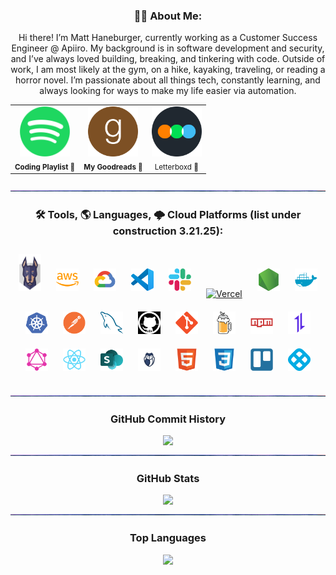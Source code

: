 <div align="center">
<!--
These graphics are served from this OS app: https://gh-stats-gen.vercel.app/ as well as https://github.com/Ashutosh00710/github-readme-activity-graph
-->

### 👨‍💻 About Me:
Hi there! I’m Matt Haneburger, currently working as a Customer Success Engineer @ Apiiro. My background is in software development and security, and I’ve always loved building, breaking, and tinkering with code. Outside of work, I am most likely at the gym, on a hike, kayaking, traveling, or reading a horror novel. I’m passionate about all things tech, constantly learning, and always looking for ways to make my life easier via automation.

<table border="0" cellspacing="0" cellpadding="0">
  <tr>
    <td align="center">
      <a href="https://open.spotify.com/playlist/2YBqtTtS707EHeKQyoArsU?utm_source=generator" target="_blank" rel="noopener noreferrer">
        <img src="https://github.com/matthaneburger/matthaneburger/blob/main/images/techIcons/spotify.svg" width="80" height="80" alt="Spotify Playlist" />
      </a>
      <br/>
      <sub><b>Coding Playlist 💚</b></sub>
    </td>
    <td align="center">
      <a href="https://www.goodreads.com/user/show/170154238-matt-haneburger" target="_blank" rel="noopener noreferrer">
        <img src="https://github.com/matthaneburger/matthaneburger/blob/main/images/techIcons/goodreads.png" width="80" height="80" alt="Goodreads Profile" />
      </a>
      <br/>
      <sub><b>My Goodreads 📕</b></sub>
    </td>
    <td align="center">
      <a href="https://letterboxd.com/iHaneburglar/" target="_blank" rel="noopener noreferrer">
        <img src="https://github.com/matthaneburger/matthaneburger/blob/main/images/techIcons/letterboxd.svg" width="80" height="80" alt="Letterboxd" />
      </a>
      <br/>
      <sub><b></b>Letterboxd 🍿</b></sub>
    </td>
  </tr>
</table>

<img src="images/waves.gif" height="2" width="100%">

### 🛠️ Tools, 🌎 Languages, 🌩️ Cloud Platforms (list under construction 3.21.25):
<a href="https://snyk.io/" target="_blank"><img title="Snyk" width="36px" src="https://github.com/matthaneburger/matthaneburger/blob/main/images/techIcons/snyk.svg" style="padding: 10px;" /></a>
<a href="https://aws.amazon.com/" target="_blank"><img title="Amazon Web Services" width="36px" src="https://github.com/matthaneburger/matthaneburger/blob/main/images/techIcons/aws.svg" style="padding: 10px;" /></a>
<a href="https://cloud.google.com/" target="_blank"><img title="Google Cloud Platform" width="36px" src="https://github.com/matthaneburger/matthaneburger/blob/main/images/techIcons/googlecloud.svg" style="padding: 10px;" /></a>
<a href="https://code.visualstudio.com/" target="_blank"><img title="Visual Studio Code" width="36px" src="https://github.com/matthaneburger/matthaneburger/blob/main/images/techIcons/vscode-original.svg" style="padding: 10px;" /></a>
<a href="https://slack.com/" target="_blank"><img title="Slack" width="36px" src="https://github.com/matthaneburger/matthaneburger/blob/main/images/techIcons/slack-original.svg" style="padding: 10px;" /></a>
<a href="https://vercel.com/" target="_blank"><img title="Vercel" width="36px" src="https://github.com/matthaneburger/matthaneburger/blob/main/images/techIcons/vercel.ico" style="padding: 10px;" /></a>
<a href="https://nodejs.org/" target="_blank"><img title="Node.js" width="36px" src="https://github.com/matthaneburger/matthaneburger/blob/main/images/techIcons/nodejs-original.svg" style="padding: 10px;" /></a>
<a href="https://www.docker.com/" target="_blank"><img title="Docker" width="36px" src="https://github.com/matthaneburger/matthaneburger/blob/main/images/techIcons/docker-plain.svg" style="padding: 10px;" /></a>
<a href="https://kubernetes.io" target="_blank"><img title="Kubernetes" width="36px" src="https://github.com/matthaneburger/matthaneburger/blob/main/images/techIcons/kubernetes-plain.svg" style="padding: 10px;" /></a>
<a href="https://www.postman.com/" target="_blank"><img title="Postman" width="36px" src="https://github.com/matthaneburger/matthaneburger/blob/main/images/techIcons/postman-original.svg" style="padding: 10px;" /></a>
<a href="https://www.mysql.com/" target="_blank"><img title="MySQL" width="36px" src="https://github.com/matthaneburger/matthaneburger/blob/main/images/techIcons/mysql-original.svg" style="padding: 10px;" /></a>
<a href="https://github.com/" target="_blank"><img title="GitHub" width="36px" src="https://github.com/matthaneburger/matthaneburger/blob/main/images/techIcons/github_icon.png" style="padding: 10px;" /></a>
<a href="https://git-scm.com/" target="_blank"><img title="Git" width="36px" src="https://github.com/matthaneburger/matthaneburger/blob/main/images/techIcons/git-original.svg" style="padding: 10px;" /></a>
<a href="https://brew.sh/" target="_blank"><img title="Homebrew" width="36px" src="https://github.com/matthaneburger/matthaneburger/blob/main/images/techIcons/homebrew-original.svg" style="padding: 10px;" /></a>
<a href="https://www.npmjs.com/" target="_blank"><img title="Node Package Manager" width="36px" src="https://github.com/matthaneburger/matthaneburger/blob/main/images/techIcons/npm-original-wordmark.svg" style="padding: 10px;" /></a>
<a href="https://axios-http.com/" target="_blank"><img title="Axios HTTP" width="36px" src="https://github.com/matthaneburger/matthaneburger/blob/main/images/techIcons/axios-plain.svg" style="padding: 10px;" /></a>
<a href="https://graphql.org/" target="_blank"><img title="GraphQL" width="36px" src="https://github.com/matthaneburger/matthaneburger/blob/main/images/techIcons/graphql-plain.svg" style="padding: 10px;" /></a>
<a href="https://reactjs.org/" target="_blank"><img title="React" width="36px" src="https://github.com/matthaneburger/matthaneburger/blob/main/images/techIcons/react-original.svg" style="padding: 10px;" /></a>
<a href="https://sharepoint.com/" target="_blank"><img title="SharePoint" width="36px" src="https://github.com/matthaneburger/matthaneburger/blob/main/images/techIcons/ms-sharepoint.svg" style="padding: 10px;" /></a>
<a href="https://gitguardian.com/" target="_blank"><img title="GitGuardian" width="36px" src="https://github.com/matthaneburger/matthaneburger/blob/main/images/techIcons/gitguardian.png" style="padding: 10px;" /></a>
<a href="https://html5up.net/" target="_blank"><img title="HTML5" width="36px" src="https://github.com/matthaneburger/matthaneburger/blob/main/images/techIcons/HTML5.svg" style="padding: 10px;" /></a>
<a href="https://css3.com/" target="_blank"><img title="CSS3" width="36px" src="https://github.com/matthaneburger/matthaneburger/blob/main/images/techIcons/CSS3.svg" style="padding: 10px;" /></a>
<a href="https://trello.com/" target="_blank"><img title="Trello" width="36px" src="https://github.com/matthaneburger/matthaneburger/blob/main/images/techIcons/Trello.svg" style="padding: 10px;" /></a>
<a href="https://harness.io/" target="_blank"><img title="Harness" width="36px" src="https://github.com/matthaneburger/matthaneburger/blob/main/images/techIcons/harness.png" style="padding: 10px;" /></a>

<img src="images/waves.gif" height="2" width="100%">

### GitHub Commit History

<img src="https://github-readme-activity-graph.vercel.app/graph?username=matthaneburger&theme=github&hide_title=true&point=ffb3fc&color=89d79b&line=89d79b">

<img src="images/waves.gif" height="2" width="100%">

<!--### GitHub Trophies
<img src="https://github-profile-trophy.vercel.app/?username=matthaneburger&theme=tokyonight&no-frame=true&row=1&column=4&rank=SSS,SS,S,AAA,AA,A,B" width="700px">

<img src="images/waves.gif" height="2" width="100%"> -->

### GitHub Stats

<img src="https://github-readme-stats.vercel.app/api?username=matthaneburger&theme=nightowl&show_icons=true&hide_border=false&count_private=true&rank_icon=github&hide_title=true" width="500px"/>

<img src="images/waves.gif" height="2" width="100%">

### Top Languages

<img src="https://github-readme-stats.vercel.app/api/top-langs/?username=matthaneburger&theme=tokyonight&show_icons=true&hide_border=false&layout=compact&hide_title=true" width="700px">
